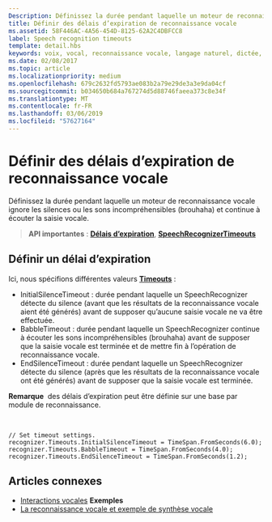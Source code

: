 ```yaml
---
Description: Définissez la durée pendant laquelle un moteur de reconnaissance vocale ignore les silences ou les sons incompréhensibles (brouhaha) et continue à écouter la saisie vocale.
title: Définir des délais d’expiration de reconnaissance vocale
ms.assetid: 58F446AC-4A56-454D-8125-62A2C4DBFCC8
label: Speech recognition timeouts
template: detail.hbs
keywords: voix, vocal, reconnaissance vocale, langage naturel, dictée, saisie, interaction utilisateur
ms.date: 02/08/2017
ms.topic: article
ms.localizationpriority: medium
ms.openlocfilehash: 679c2632fd5793ae083b2a79e29de3a3e9da04cf
ms.sourcegitcommit: b034650b684a767274d5d88746faeea373c8e34f
ms.translationtype: MT
ms.contentlocale: fr-FR
ms.lasthandoff: 03/06/2019
ms.locfileid: "57627164"
---
```

# <a name="set-speech-recognition-timeouts"></a>Définir des délais d’expiration de reconnaissance vocale


Définissez la durée pendant laquelle un moteur de reconnaissance vocale ignore les silences ou les sons incompréhensibles (brouhaha) et continue à écouter la saisie vocale.

> **API importantes** : [**Délais d’expiration**](https://msdn.microsoft.com/library/windows/apps/dn653253), [ **SpeechRecognizerTimeouts**](https://msdn.microsoft.com/library/windows/apps/dn653230)

## <a name="set-a-timeout"></a>Définir un délai d’expiration


Ici, nous spécifions différentes valeurs [**Timeouts**](https://msdn.microsoft.com/library/windows/apps/dn653253) :

-   InitialSilenceTimeout : durée pendant laquelle un SpeechRecognizer détecte du silence (avant que les résultats de la reconnaissance vocale aient été générés) avant de supposer qu’aucune saisie vocale ne va être effectuée.
-   BabbleTimeout : durée pendant laquelle un SpeechRecognizer continue à écouter les sons incompréhensibles (brouhaha) avant de supposer que la saisie vocale est terminée et de mettre fin à l’opération de reconnaissance vocale.
-   EndSilenceTimeout : durée pendant laquelle un SpeechRecognizer détecte du silence (après que les résultats de la reconnaissance vocale ont été générés) avant de supposer que la saisie vocale est terminée.

**Remarque**  des délais d’expiration peut être définie sur une base par module de reconnaissance.

 

```CSharp
// Set timeout settings.
recognizer.Timeouts.InitialSilenceTimeout = TimeSpan.FromSeconds(6.0);
recognizer.Timeouts.BabbleTimeout = TimeSpan.FromSeconds(4.0);
recognizer.Timeouts.EndSilenceTimeout = TimeSpan.FromSeconds(1.2);
```

## <a name="related-articles"></a>Articles connexes


* [Interactions vocales](speech-interactions.md)
**Exemples**
* [La reconnaissance vocale et exemple de synthèse vocale](https://go.microsoft.com/fwlink/p/?LinkID=619897)
 

 





